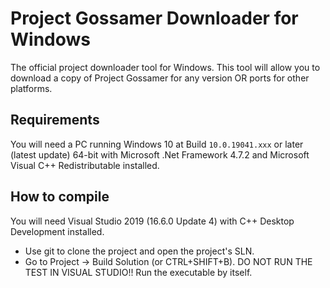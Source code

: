 # Project Gossamer Downloader for Windows

The official project downloader tool for Windows. This tool will allow you to download a copy of Project Gossamer for any version OR ports for other platforms.

## Requirements

You will need a PC running Windows 10 at Build `10.0.19041.xxx` or later (latest update) 64-bit with Microsoft .Net Framework 4.7.2 and Microsoft Visual C++ Redistributable installed.

## How to compile

You will need Visual Studio 2019 (16.6.0 Update 4) with C++ Desktop Development installed.
* Use git to clone the project and open the project's SLN.
* Go to Project -> Build Solution (or CTRL+SHIFT+B). DO NOT RUN THE TEST IN VISUAL STUDIO!! Run the executable by itself.
